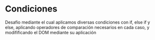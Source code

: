 # Condiciones
Desafio mediante el cual aplicamos diversas condiciones con if, else if y else, aplicando operadores de comparación necesarios en cada caso, y modifificando el DOM mediante su aplicación
